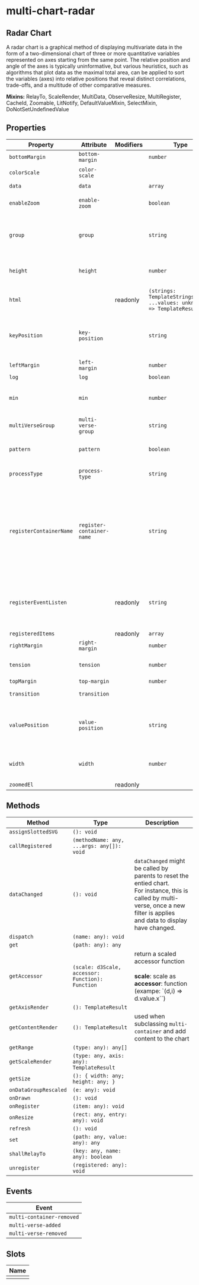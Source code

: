 # multi-chart-radar

## Radar Chart
A radar chart is a graphical method of displaying multivariate data in the form of a two-dimensional chart of three or more quantitative variables represented on axes starting from the same point. The relative position and angle of the axes is typically uninformative, but various heuristics, such as algorithms that plot data as the maximal total area, can be applied to sort the variables (axes) into relative positions that reveal distinct correlations, trade-offs, and a multitude of other comparative measures.

**Mixins:** RelayTo, ScaleRender, MultiData, ObserveResize, MultiRegister, CacheId, Zoomable, LitNotify, DefaultValueMixin, SelectMixin, DoNotSetUndefinedValue

## Properties

| Property                | Attribute                 | Modifiers | Type                                             | Default   | Description                                      |
|-------------------------|---------------------------|-----------|--------------------------------------------------|-----------|--------------------------------------------------|
| `bottomMargin`          | `bottom-margin`           |           | `number`                                         |           |                                                  |
| `colorScale`            | `color-scale`             |           |                                                  |           | colorScale for the chart                         |
| `data`                  | `data`                    |           | `array`                                          |           | the data to display                              |
| `enableZoom`            | `enable-zoom`             |           | `boolean`                                        |           | `enableZoom` set true to enable zoom behaviors   |
| `group`                 | `group`                   |           | `string`                                         |           | `group` the name of the group (used when to registering this element under a multi-verse) |
| `height`                | `height`                  |           | `number`                                         |           | `height`  of the chart area. Equals actual height of component - margins |
| `html`                  |                           | readonly  | `(strings: TemplateStringsArray, ...values: unknown[]) => TemplateResult` |           |                                                  |
| `keyPosition`           | `key-position`            |           | `string`                                         | "angle"   | `keyPosition` position type for keys.<br />this is used to calculate scale vor values in `multi-data-group` |
| `leftMargin`            | `left-margin`             |           | `number`                                         |           |                                                  |
| `log`                   | `log`                     |           | `boolean`                                        |           | `log`  true to show log                          |
| `min`                   | `min`                     |           | `number`                                         | 0         | `min` minumum value<br />we need to set it, otherwise will be inferred  frmo data |
| `multiVerseGroup`       | `multi-verse-group`       |           | `string`                                         | "default" | `multiVerseGroup` group name send along with `multi-verse-added` |
| `pattern`               | `pattern`                 |           | `boolean`                                        |           | `pattern` set true for charts using patterns (e.g. geo charts) |
| `processType`           | `process-type`            |           | `string`                                         |           | `processType`  the type of process type, e.g. stack for bar Chart |
| `registerContainerName` | `register-container-name` |           | `string`                                         | "svgHost" | `registerContainerName` the name of the container set to registered items. This is needed because<br />some items can be registered agains mutiple domain. For instance, multi-g : as an resizable svg item<br />and against multi-verse. |
| `registerEventListen`   |                           | readonly  | `string`                                         |           | `registerEventListen` the name of the event that will trigger<br />a registration. This event is fired by an element applying<br />Resiterable Mixin<br /> |
| `registeredItems`       |                           | readonly  | `array`                                          |           |                                                  |
| `rightMargin`           | `right-margin`            |           | `number`                                         |           |                                                  |
| `tension`               | `tension`                 |           | `number`                                         | 0.6       | `tension` tension for [curveCardinalClosed](https://github.com/d3/d3-shape#curveCardinalClosed)<br />value between 0 an 1. |
| `topMargin`             | `top-margin`              |           | `number`                                         |           |                                                  |
| `transition`            | `transition`              |           |                                                  |           | `transition` to apply while drawing              |
| `valuePosition`         | `value-position`          |           | `string`                                         | "radial"  | `valuePosition` position type for values.<br />this is used to calculate scale vor values in `multi-data-group` |
| `width`                 | `width`                   |           | `number`                                         |           | `width`  of the chart area. Equals actual width of component - margins |
| `zoomedEl`              |                           | readonly  |                                                  |           |                                                  |

## Methods

| Method                | Type                                             | Description                                      |
|-----------------------|--------------------------------------------------|--------------------------------------------------|
| `assignSlottedSVG`    | `(): void`                                       |                                                  |
| `callRegistered`      | `(methodName: any, ...args: any[]): void`        |                                                  |
| `dataChanged`         | `(): void`                                       | `dataChanged` might be called by parents to reset the entied chart.<br />For instance, this is called by multi-verse, once a new filter is applies<br />and data to display have changed. |
| `dispatch`            | `(name: any): void`                              |                                                  |
| `get`                 | `(path: any): any`                               |                                                  |
| `getAccessor`         | `(scale: d3Scale, accessor: Function): Function` | return a scaled accessor function<br /><br />**scale**: scale as<br />**accessor**: function (exampe: `(d,i) => d.value.x``) |
| `getAxisRender`       | `(): TemplateResult`                             |                                                  |
| `getContentRender`    | `(): TemplateResult`                             | used when subclassing `multi-container` and add content to the chart |
| `getRange`            | `(type: any): any[]`                             |                                                  |
| `getScaleRender`      | `(type: any, axis: any): TemplateResult`         |                                                  |
| `getSize`             | `(): { width: any; height: any; }`               |                                                  |
| `onDataGroupRescaled` | `(e: any): void`                                 |                                                  |
| `onDrawn`             | `(): void`                                       |                                                  |
| `onRegister`          | `(item: any): void`                              |                                                  |
| `onResize`            | `(rect: any, entry: any): void`                  |                                                  |
| `refresh`             | `(): void`                                       |                                                  |
| `set`                 | `(path: any, value: any): any`                   |                                                  |
| `shallRelayTo`        | `(key: any, name: any): boolean`                 |                                                  |
| `unregister`          | `(registered: any): void`                        |                                                  |

## Events

| Event                     |
|---------------------------|
| `multi-container-removed` |
| `multi-verse-added`       |
| `multi-verse-removed`     |

## Slots

| Name |
|------|
|      |

